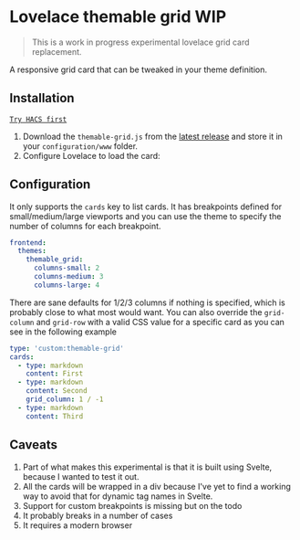 # Lovelace themable grid WIP

> This is a work in progress experimental lovelace grid card replacement.

A responsive grid card that can be tweaked in your theme definition.

## Installation

[`Try HACS first`](https://hacs.xyz/)

1. Download the `themable-grid.js` from the [latest release](https://github.com/nervetattoo/themable-grid/releases/latest) and store it in your `configuration/www` folder.
2. Configure Lovelace to load the card:

## Configuration

It only supports the `cards` key to list cards. It has breakpoints defined for small/medium/large viewports and you can use the theme to specify the number of columns for each breakpoint.

```yaml
frontend:
  themes:
    themable_grid:
      columns-small: 2
      columns-medium: 3
      columns-large: 4
```

There are sane defaults for 1/2/3 columns if nothing is specified, which is probably close to what most would want.
You can also override the `grid-column` and `grid-row` with a valid CSS value for a specific card as you can see in the following example

```yaml
type: 'custom:themable-grid'
cards:
  - type: markdown
    content: First
  - type: markdown
    content: Second
    grid_column: 1 / -1
  - type: markdown
    content: Third
```

## Caveats

1. Part of what makes this experimental is that it is built using Svelte, because I wanted to test it out.
2. All the cards will be wrapped in a div because I've yet to find a working way to avoid that for dynamic tag names in Svelte.
3. Support for custom breakpoints is missing but on the todo
4. It probably breaks in a number of cases
5. It requires a modern browser
